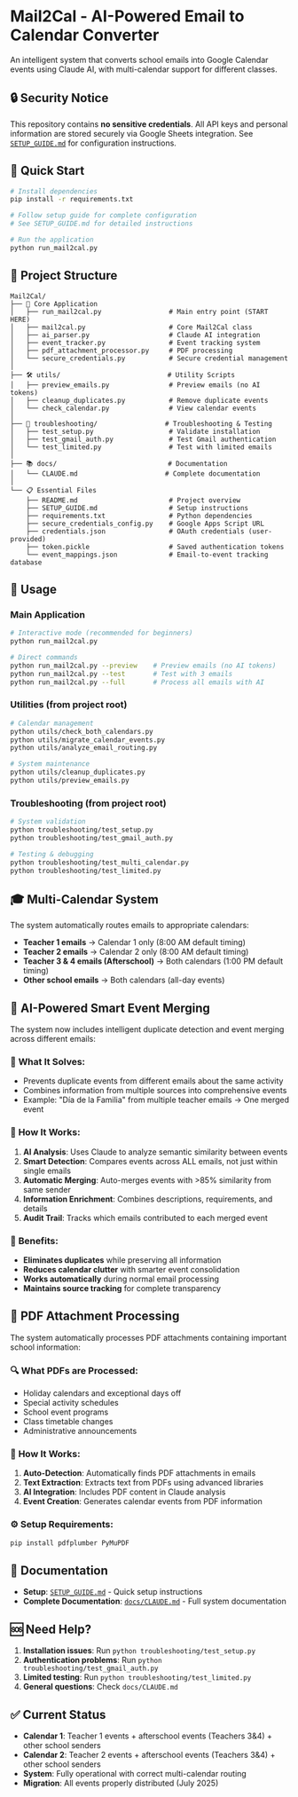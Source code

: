 # Mail2Cal - AI-Powered Email to Calendar Converter

An intelligent system that converts school emails into Google Calendar events using Claude AI, with multi-calendar support for different classes.

## 🔒 Security Notice

This repository contains **no sensitive credentials**. All API keys and personal information are stored securely via Google Sheets integration. See [`SETUP_GUIDE.md`](SETUP_GUIDE.md) for configuration instructions.

## 🚀 Quick Start

```bash
# Install dependencies
pip install -r requirements.txt

# Follow setup guide for complete configuration
# See SETUP_GUIDE.md for detailed instructions

# Run the application
python run_mail2cal.py
```

## 📁 Project Structure

```
Mail2Cal/
├── 📄 Core Application
│   ├── run_mail2cal.py                 # Main entry point (START HERE)
│   ├── mail2cal.py                     # Core Mail2Cal class
│   ├── ai_parser.py                    # Claude AI integration
│   ├── event_tracker.py                # Event tracking system
│   ├── pdf_attachment_processor.py     # PDF processing
│   └── secure_credentials.py           # Secure credential management
│
├── 🛠️ utils/                           # Utility Scripts
│   ├── preview_emails.py               # Preview emails (no AI tokens)
│   ├── cleanup_duplicates.py           # Remove duplicate events
│   └── check_calendar.py               # View calendar events
│
├── 🔧 troubleshooting/                 # Troubleshooting & Testing
│   ├── test_setup.py                   # Validate installation
│   ├── test_gmail_auth.py              # Test Gmail authentication
│   └── test_limited.py                 # Test with limited emails
│
├── 📚 docs/                            # Documentation
│   └── CLAUDE.md                      # Complete documentation
│
└── 📋 Essential Files
    ├── README.md                       # Project overview
    ├── SETUP_GUIDE.md                  # Setup instructions  
    ├── requirements.txt                # Python dependencies
    ├── secure_credentials_config.py    # Google Apps Script URL
    ├── credentials.json                # OAuth credentials (user-provided)
    ├── token.pickle                    # Saved authentication tokens
    └── event_mappings.json             # Email-to-event tracking database
```

## 🎯 Usage

### Main Application
```bash
# Interactive mode (recommended for beginners)
python run_mail2cal.py

# Direct commands
python run_mail2cal.py --preview    # Preview emails (no AI tokens)
python run_mail2cal.py --test       # Test with 3 emails
python run_mail2cal.py --full       # Process all emails with AI
```

### Utilities (from project root)
```bash
# Calendar management
python utils/check_both_calendars.py
python utils/migrate_calendar_events.py
python utils/analyze_email_routing.py

# System maintenance
python utils/cleanup_duplicates.py
python utils/preview_emails.py
```

### Troubleshooting (from project root)
```bash
# System validation
python troubleshooting/test_setup.py
python troubleshooting/test_gmail_auth.py

# Testing & debugging
python troubleshooting/test_multi_calendar.py
python troubleshooting/test_limited.py
```

## 🎓 Multi-Calendar System

The system automatically routes emails to appropriate calendars:

- **Teacher 1 emails** → Calendar 1 only (8:00 AM default timing)
- **Teacher 2 emails** → Calendar 2 only (8:00 AM default timing)
- **Teacher 3 & 4 emails (Afterschool)** → Both calendars (1:00 PM default timing)
- **Other school emails** → Both calendars (all-day events)

## 🧠 AI-Powered Smart Event Merging

The system now includes intelligent duplicate detection and event merging across different emails:

### 🎯 **What It Solves:**
- Prevents duplicate events from different emails about the same activity
- Combines information from multiple sources into comprehensive events
- Example: "Día de la Familia" from multiple teacher emails → One merged event

### 🤖 **How It Works:**
1. **AI Analysis**: Uses Claude to analyze semantic similarity between events
2. **Smart Detection**: Compares events across ALL emails, not just within single emails
3. **Automatic Merging**: Auto-merges events with >85% similarity from same sender
4. **Information Enrichment**: Combines descriptions, requirements, and details
5. **Audit Trail**: Tracks which emails contributed to each merged event

### 🚀 **Benefits:**
- **Eliminates duplicates** while preserving all information
- **Reduces calendar clutter** with smarter event consolidation
- **Works automatically** during normal email processing
- **Maintains source tracking** for complete transparency

## 📄 PDF Attachment Processing

The system automatically processes PDF attachments containing important school information:

### 🔍 **What PDFs are Processed:**
- Holiday calendars and exceptional days off
- Special activity schedules  
- School event programs
- Class timetable changes
- Administrative announcements

### 🤖 **How It Works:**
1. **Auto-Detection**: Automatically finds PDF attachments in emails
2. **Text Extraction**: Extracts text from PDFs using advanced libraries
3. **AI Integration**: Includes PDF content in Claude analysis
4. **Event Creation**: Generates calendar events from PDF information

### ⚙️ **Setup Requirements:**
```bash
pip install pdfplumber PyMuPDF
```

## 📖 Documentation

- **Setup**: [`SETUP_GUIDE.md`](SETUP_GUIDE.md) - Quick setup instructions
- **Complete Documentation**: [`docs/CLAUDE.md`](docs/CLAUDE.md) - Full system documentation

## 🆘 Need Help?

1. **Installation issues**: Run `python troubleshooting/test_setup.py`
2. **Authentication problems**: Run `python troubleshooting/test_gmail_auth.py` 
3. **Limited testing**: Run `python troubleshooting/test_limited.py`
4. **General questions**: Check `docs/CLAUDE.md`

## ✅ Current Status

- **Calendar 1**: Teacher 1 events + afterschool events (Teachers 3&4) + other school senders
- **Calendar 2**: Teacher 2 events + afterschool events (Teachers 3&4) + other school senders
- **System**: Fully operational with correct multi-calendar routing
- **Migration**: All events properly distributed (July 2025)